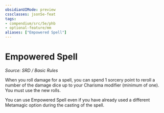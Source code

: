```yaml
---
obsidianUIMode: preview
cssclasses: json5e-feat
tags:
- compendium/src/5e/phb
- optional-feature/mm
aliases: ["Empowered Spell"]
---
```

# Empowered Spell
*Source: SRD / Basic Rules*  

When you roll damage for a spell, you can spend 1 sorcery point to reroll a number of the damage dice up to your Charisma modifier (minimum of one). You must use the new rolls.

You can use Empowered Spell even if you have already used a different Metamagic option during the casting of the spell.